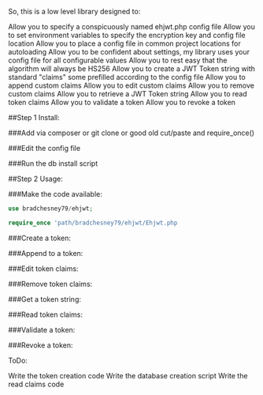 So, this is a low level library designed to:

Allow you to specify a conspicuously named ehjwt.php config file
Allow you to set environment variables to specify the encryption key and config file location
Allow you to place a config file in common project locations for autoloading
Allow you to be confident about settings, my library uses your config file for all configurable values
Allow you to rest easy that the algorithm will always be HS256
Allow you to create a JWT Token string with standard "claims" some prefilled according to the config file
Allow you to append custom claims
Allow you to edit custom claims
Allow you to remove custom claims
Allow you to retrieve a JWT Token string
Allow you to read token claims
Allow you to validate a token
Allow you to revoke a token

##Step 1 Install:

###Add via composer or git clone or good old cut/paste and require_once()


###Edit the config file


###Run the db install script


##Step 2 Usage:


###Make the code available:

```php
use bradchesney79/ehjwt;
```

```php
require_once 'path/bradchesney79/ehjwt/Ehjwt.php
```


###Create a token:


###Append to a token:


###Edit token claims:


###Remove token claims:


###Get a token string:


###Read token claims:


###Validate a token:


###Revoke a token:

ToDo:

Write the token creation code
Write the database creation script
Write the read claims code

